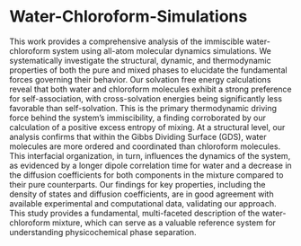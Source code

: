 # Water-Chloroform-Simulations

This work provides a comprehensive analysis of the immiscible water-chloroform system using all-atom molecular
dynamics simulations. We systematically investigate the structural, dynamic, and thermodynamic properties of both
the pure and mixed phases to elucidate the fundamental forces governing their behavior. Our solvation free energy
calculations reveal that both water and chloroform molecules exhibit a strong preference for self-association, with
cross-solvation energies being significantly less favorable than self-solvation. This is the primary thermodynamic
driving force behind the system’s immiscibility, a finding corroborated by our calculation of a positive excess entropy of
mixing. At a structural level, our analysis confirms that within the Gibbs Dividing Surface (GDS), water molecules are
more ordered and coordinated than chloroform molecules. This interfacial organization, in turn, influences the dynamics
of the system, as evidenced by a longer dipole correlation time for water and a decrease in the diffusion coefficients
for both components in the mixture compared to their pure counterparts. Our findings for key properties, including the
density of states and diffusion coefficients, are in good agreement with available experimental and computational data,
validating our approach. This study provides a fundamental, multi-faceted description of the water-chloroform mixture,
which can serve as a valuable reference system for understanding physicochemical phase separation.
